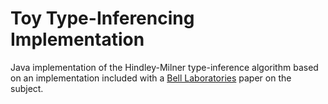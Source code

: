 # Toy Type-Inferencing Implementation

Java implementation of the Hindley-Milner type-inference algorithm based on an implementation included with a
[Bell Laboratories](http://lucacardelli.name/Papers/BasicTypechecking.pdf) paper on the subject.

